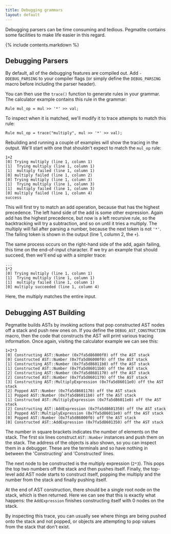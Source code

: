 ```yaml
---
title: Debugging grammars
layout: default
---
```


Debugging parsers can be time consuming and tedious.  Pegmatite contains some
facilities to make life easier in this regard.

{% include contents.markdown %}

Debugging Parsers
-----------------

By default, all of the debugging features are compiled out.  Add
`-DDEBUG_PARSING` to your compiler flags (or simply define the `DEBUG_PARSING`
macro before including the parser header).

You can then use the `trace()` function to generate rules in your grammar.  The
calculator example contains this rule in the grammar:

	Rule mul_op = mul >> '*' >> val;

To inspect when it is matched, we'll modify it to trace attempts to match this
rule:

	Rule mul_op = trace("multiply", mul >> '*' >> val);

Rebuilding and running a couple of examples will show the tracing in the
output.  We'll start with one that shouldn't expect to match the `mul_op` rule:

	1+2
	[0] Trying multiply (line 1, column 1)
	[1]  Trying multiply (line 1, column 1)
	[1]  multiply failed (line 1, column 1)
	[0] multiply failed (line 1, column 2)
	[0] Trying multiply (line 1, column 3)
	[1]  Trying multiply (line 1, column 3)
	[1]  multiply failed (line 1, column 3)
	[0] multiply failed (line 1, column 4)
	success

This will first try to match an add operation, because that has the highest
precedence.  The left hand side of the add is some other expression.  Again add
has the highest precedence, but now is a left recursive rule, so the
backtracking will try a subtraction, and so on until it tries a multiply.  The
multiply will fail after parsing a number, because the next token is not `'*'`.
The failing token is shown in the output (line 1, column 2, the `+`).

The same process occurs on the right-hand side of the add, again failing, this
time on the end-of-input character.  If we try an example that should succeed,
then we'll end up with a simpler trace:

	...
	1*2
	[0] Trying multiply (line 1, column 1)
	[1]  Trying multiply (line 1, column 1)
	[1]  multiply failed (line 1, column 1)
	[0] multiply succeeded (line 1, column 4)

Here, the multiply matches the entire input.  

Debugging AST Building
----------------------

Pegmatite builds ASTs by invoking actions that pop constructed AST nodes off a
stack and push new ones on.  If you define the `DEBUG_AST_CONSTRUCTION` macro,
then the code that constructs the AST will print various tracing information.
Once again, visiting the calculator example we can see this:

	1+2*3
	[0] Constructing AST::Number (0x7fa5d86000f0) off the AST stack
	[0] Constructed AST::Number (0x7fa5d86000f0) off the AST stack
	[1] Constructing AST::Number (0x7fa5d86011b0) off the AST stack
	[1] Constructed AST::Number (0x7fa5d86011b0) off the AST stack
	[2] Constructing AST::Number (0x7fa5d8601170) off the AST stack
	[2] Constructed AST::Number (0x7fa5d8601170) off the AST stack
	[3] Constructing AST::MultiplyExpression (0x7fa5d86011e0) off the AST stack
	[2] Popped AST::Number (0x7fa5d8601170) off the AST stack
	[1] Popped AST::Number (0x7fa5d86011b0) off the AST stack
	[1] Constructed AST::MultiplyExpression (0x7fa5d86011e0) off the AST stack
	[2] Constructing AST::AddExpression (0x7fa5d8601350) off the AST stack
	[1] Popped AST::MultiplyExpression (0x7fa5d86011e0) off the AST stack
	[0] Popped AST::Number (0x7fa5d86000f0) off the AST stack
	[0] Constructed AST::AddExpression (0x7fa5d8601350) off the AST stack

The number in square brackets indicates the number of elements on the stack.
The first six lines construct `AST::Number` instances and push them on the
stack.  The address of the objects is also shown, so you can inspect them in a
debugger.  These are the terminals and so have nothing in between the
'Constructing' and 'Constructed' lines.

The next node to be constructed is the multiply expression (`2*3`).  This pops
the top two numbers off the stack and then pushes itself.  Finally, the
top-level add AST node starts to construct itself, popping the multiply and the
number from the stack and finally pushing itself.

At the end of AST construction, there should be a single root node on the
stack, which is then returned.  Here we can see that this is exactly what
happens: the `AddExpression` finishes constructing itself with 0 nodes on the
stack.

By inspecting this trace, you can usually see where things are being pushed
onto the stack and not popped, or objects are attempting to pop values from the
stack that don't exist.
